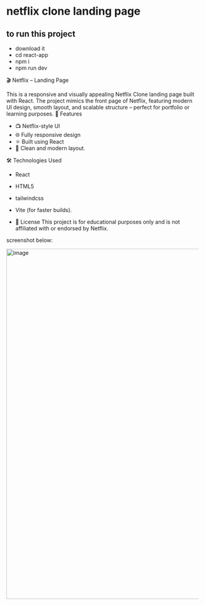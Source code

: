 # netflix clone landing page
## to run this project
- download it
- cd react-app
- npm i
- npm run dev

🎬 Netflix – Landing Page

This is a responsive and visually appealing Netflix Clone landing page built with React. The project mimics the front page of Netflix, featuring modern UI design, smooth layout, and scalable structure – perfect for portfolio or learning purposes.
🚀 Features
- 📺 Netflix-style UI
- 🌐 Fully responsive design
- ⚛️ Built using React
- 🎨 Clean and modern layout.

🛠️ Technologies Used
- React
- HTML5
- tailwindcss
- Vite (for faster builds).


- 📜 License
This project is for educational purposes only and is not affiliated with or endorsed by Netflix.

screenshot below:

<img width="1919" height="917" alt="image" src="https://github.com/user-attachments/assets/8ad315c8-2ea3-480b-83b4-b7265b231cc7" />
